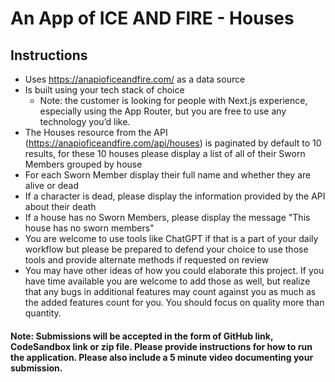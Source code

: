 # An App of ICE AND FIRE - Houses

## Instructions

* Uses https://anapioficeandfire.com/ as a data source
* Is built using your tech stack of choice
    - Note: the customer is looking for people with Next.js experience, especially using the App Router, but you are free to use any technology you’d like.
* The Houses resource from the API (https://anapioficeandfire.com/api/houses) is paginated by default to 10 results, for these 10 houses please display a list of all of their Sworn Members grouped by house
* For each Sworn Member display their full name and whether they are alive or dead
* If a character is dead, please display the information provided by the API about their death
* If a house has no Sworn Members, please display the message "This house has no sworn members"
* You are welcome to use tools like ChatGPT if that is a part of your daily workflow but please be prepared to defend your choice to use those tools and provide alternate methods if requested on review
* You may have other ideas of how you could elaborate this project.  If you have time available you are welcome to add those as well, but realize that any bugs in additional features may count against you as much as the added features count for you.  You should focus on quality more than quantity.

#### Note: Submissions will be accepted in the form of GitHub link, CodeSandbox link or zip file. Please provide instructions for how to run the application. Please also include a 5 minute video documenting your submission.